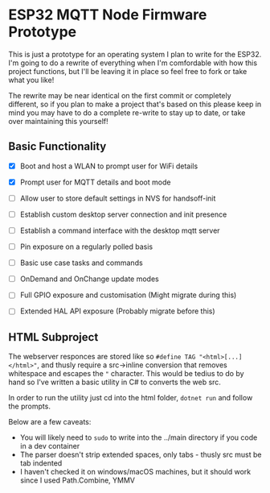 # ESP32 MQTT Node Firmware Prototype

This is just a prototype for an operating system I plan to write for the ESP32.
I'm going to do a rewrite of everything when I'm comfordable with how this project functions, but I'll be leaving it in place so feel free to fork or take what you like!

The rewrite may be near identical on the first commit or completely different, so if you plan to make a project that's based on this please keep in mind you may have to do a complete re-write to stay up to date, or take over maintaining this yourself!

## Basic Functionality
 - [x] Boot and host a WLAN to prompt user for WiFi details
 - [x] Prompt user for MQTT details and boot mode
 - [ ] Allow user to store default settings in NVS for handsoff-init
 - [ ] Establish custom desktop server connection and init presence
 - [ ] Establish a command interface with the desktop mqtt server
 - [ ] Pin exposure on a regularly polled basis
 - [ ] Basic use case tasks and commands
 - [ ] OnDemand and OnChange update modes
 - [ ] Full GPIO exposure and customisation (Might migrate during this)
 - [ ] Extended HAL API exposure (Probably migrate before this)


## HTML Subproject
The webserver responces are stored like so `#define TAG "<html>[...]</html>"`, and thusly require a src->inline conversion that removes whitespace and escapes the `"` character. This would be tedius to do by hand so I've written a basic utility in C# to converts the web src.

In order to run the utility just cd into the html folder, `dotnet run` and follow the prompts.

Below are a few caveats:
 - You will likely need to `sudo` to write into the ../main directory if you code in a dev container
 - The parser doesn't strip extended spaces, only tabs - thusly src must be tab indented
 - I haven't checked it on windows/macOS machines, but it should work since I used Path.Combine, YMMV
